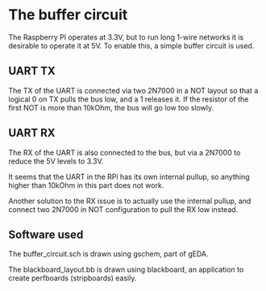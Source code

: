 The buffer circuit
==================
The Raspberry PI operates at 3.3V, but to run long 1-wire networks it is
desirable to operate it at 5V. To enable this, a simple buffer circuit is 
used.

UART TX
-------
The TX of the UART is connected via two 2N7000 in a NOT layout so that a 
logical 0 on TX pulls the bus low, and a 1 releases it. If the resistor
of the first NOT is more than 10kOhm, the bus will go low too slowly.

UART RX
-------
The RX of the UART is also connected to the bus, but via a 2N7000 to reduce
the 5V levels to 3.3V. 

It seems that the UART in the RPi has its own internal pullup, so anything 
higher than 10kOhm in this part does not work.

Another solution to the RX issue is to actually use the internal pullup, and 
connect two 2N7000 in NOT configuration to pull the RX low instead.


Software used
-------------
The buffer_circuit.sch is drawn using gschem, part of gEDA.

The blackboard_layout.bb is drawn using blackboard, an application to create
perfboards (stripboards) easily.
